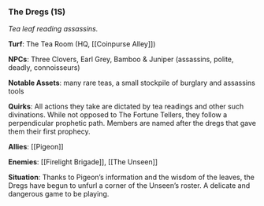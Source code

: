 ---
---

### The Dregs (1S)
*Tea leaf reading assassins.* 

**Turf**: The Tea Room (HQ, [[Coinpurse Alley]])

**NPCs**: Three Clovers, Earl Grey, Bamboo & Juniper (assassins, polite, deadly, connoisseurs)

**Notable Assets**: many rare teas, a small stockpile of burglary and assassins tools

**Quirks**: All actions they take are dictated by tea readings and other such divinations. While not opposed to The Fortune Tellers, they follow a perpendicular prophetic path. Members are named after the dregs that gave them their first prophecy.

**Allies**: [[Pigeon]]

**Enemies**: [[Firelight Brigade]], [[The Unseen]]

**Situation**: Thanks to Pigeon’s information and the wisdom of the leaves, the Dregs have begun to unfurl a corner of the Unseen’s roster. A delicate and dangerous game to be playing.